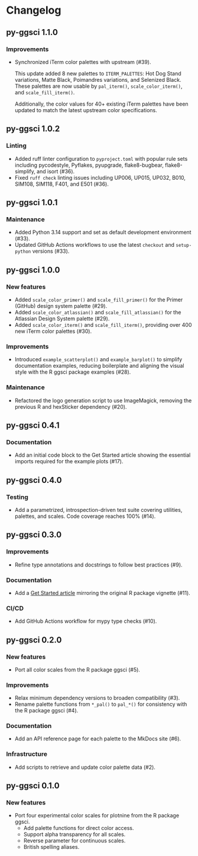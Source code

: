# Changelog

## py-ggsci 1.1.0

### Improvements

- Synchronized iTerm color palettes with upstream (#39).

  This update added 8 new palettes to `ITERM_PALETTES`:
  Hot Dog Stand variations, Matte Black, Poimandres variations,
  and Selenized Black. These palettes are now usable by `pal_iterm()`,
  `scale_color_iterm()`, and `scale_fill_iterm()`.

  Additionally, the color values for 40+ existing iTerm palettes have been
  updated to match the latest upstream color specifications.

## py-ggsci 1.0.2

### Linting

- Added ruff linter configuration to `pyproject.toml` with popular rule sets
  including pycodestyle, Pyflakes, pyupgrade, flake8-bugbear, flake8-simplify,
  and isort (#36).
- Fixed `ruff check` linting issues including UP006, UP015, UP032, B010,
  SIM108, SIM118, F401, and E501 (#36).

## py-ggsci 1.0.1

### Maintenance

- Added Python 3.14 support and set as default development environment (#33).
- Updated GitHub Actions workflows to use the latest `checkout` and
  `setup-python` versions (#33).

## py-ggsci 1.0.0

### New features

- Added `scale_color_primer()` and `scale_fill_primer()` for the
  Primer (GitHub) design system palette (#29).
- Added `scale_color_atlassian()` and `scale_fill_atlassian()` for the
  Atlassian Design System palette (#29).
- Added `scale_color_iterm()` and `scale_fill_iterm()`,
  providing over 400 new iTerm color palettes (#30).

### Improvements

- Introduced `example_scatterplot()` and `example_barplot()` to simplify
  documentation examples, reducing boilerplate and aligning the visual style
  with the R ggsci package examples (#28).

### Maintenance

- Refactored the logo generation script to use ImageMagick, removing the
  previous R and hexSticker dependency (#20).

## py-ggsci 0.4.1

### Documentation

- Add an initial code block to the Get Started article showing the
  essential imports required for the example plots (#17).

## py-ggsci 0.4.0

### Testing

- Add a parametrized, introspection-driven test suite covering utilities,
  palettes, and scales. Code coverage reaches 100% (#14).

## py-ggsci 0.3.0

### Improvements

- Refine type annotations and docstrings to follow best practices (#9).

### Documentation

- Add a [Get Started article](https://nanx.me/py-ggsci/articles/get-started/)
  mirroring the original R package vignette (#11).

### CI/CD

- Add GitHub Actions workflow for mypy type checks (#10).

## py-ggsci 0.2.0

### New features

- Port all color scales from the R package ggsci (#5).

### Improvements

- Relax minimum dependency versions to broaden compatibility (#3).
- Rename palette functions from `*_pal()` to `pal_*()` for consistency
  with the R package ggsci (#4).

### Documentation

- Add an API reference page for each palette to the MkDocs site (#6).

### Infrastructure

- Add scripts to retrieve and update color palette data (#2).

## py-ggsci 0.1.0

### New features

- Port four experimental color scales for plotnine from the R package ggsci.
  - Add palette functions for direct color access.
  - Support alpha transparency for all scales.
  - Reverse parameter for continuous scales.
  - British spelling aliases.
